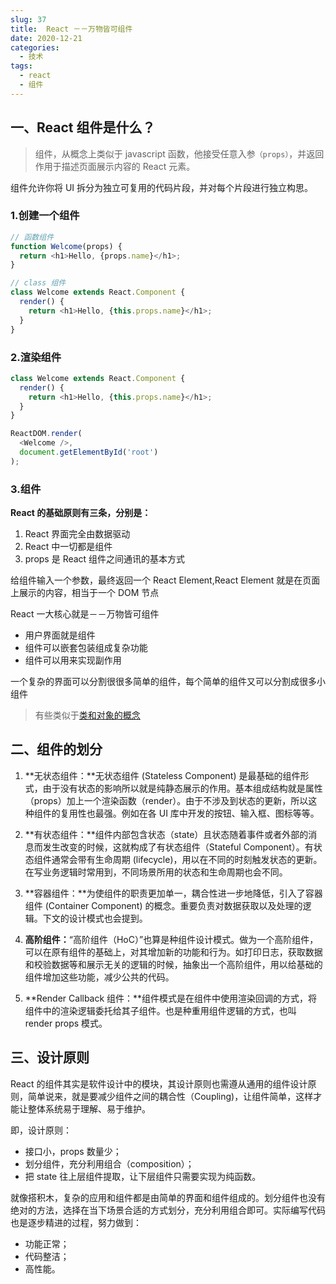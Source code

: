 ```yaml
---
slug: 37
title:  React －－万物皆可组件
date: 2020-12-21
categories: 
  - 技术
tags: 
  - react
  - 组件
---
```


## 一、React 组件是什么？

>组件，从概念上类似于 javascript 函数，他接受任意入参`（props）`，并返回作用于描述页面展示内容的 React 元素。

组件允许你将 UI 拆分为独立可复用的代码片段，并对每个片段进行独立构思。

### 1.创建一个组件

```js
// 函数组件
function Welcome(props) {
  return <h1>Hello, {props.name}</h1>;
}

// class 组件
class Welcome extends React.Component {
  render() {
    return <h1>Hello, {this.props.name}</h1>;
  }
}
```


### 2.渲染组件

```js
class Welcome extends React.Component {
  render() {
    return <h1>Hello, {this.props.name}</h1>;
  }
}

ReactDOM.render(
  <Welcome />,
  document.getElementById('root')
);
```

### 3.组件

**React 的基础原则有三条，分别是：**

1. React 界面完全由数据驱动
2. React 中一切都是组件
3. props 是 React 组件之间通讯的基本方式

给组件输入一个参数，最终返回一个 React Element,React Element 就是在页面上展示的内容，相当于一个 DOM 节点

React 一大核心就是－－万物皆可组件

* 用户界面就是组件
* 组件可以嵌套包装组成复杂功能
* 组件可以用来实现副作用

一个复杂的界面可以分割很很多简单的组件，每个简单的组件又可以分割成很多小组件

>有些类似于[类和对象的概念](https://imhan.cn/post/45)

## 二、组件的划分

1. **无状态组件：**无状态组件 (Stateless Component) 是最基础的组件形式，由于没有状态的影响所以就是纯静态展示的作用。基本组成结构就是属性（props）加上一个渲染函数（render）。由于不涉及到状态的更新，所以这种组件的复用性也最强。例如在各 UI 库中开发的按钮、输入框、图标等等。

2. **有状态组件：**组件内部包含状态（state）且状态随着事件或者外部的消息而发生改变的时候，这就构成了有状态组件（Stateful Component）。有状态组件通常会带有生命周期 (lifecycle)，用以在不同的时刻触发状态的更新。在写业务逻辑时常用到，不同场景所用的状态和生命周期也会不同。

3. **容器组件：**为使组件的职责更加单一，耦合性进一步地降低，引入了容器组件 (Container Component) 的概念。重要负责对数据获取以及处理的逻辑。下文的设计模式也会提到。

4. **高阶组件：**“高阶组件（HoC）”也算是种组件设计模式。做为一个高阶组件，可以在原有组件的基础上，对其增加新的功能和行为。如打印日志，获取数据和校验数据等和展示无关的逻辑的时候，抽象出一个高阶组件，用以给基础的组件增加这些功能，减少公共的代码。

5. **Render Callback 组件：**组件模式是在组件中使用渲染回调的方式，将组件中的渲染逻辑委托给其子组件。也是种重用组件逻辑的方式，也叫 render props 模式。

## 三、设计原则

React 的组件其实是软件设计中的模块，其设计原则也需遵从通用的组件设计原则，简单说来，就是要减少组件之间的耦合性（Coupling)，让组件简单，这样才能让整体系统易于理解、易于维护。

即，设计原则：

* 接口小，props 数量少；
* 划分组件，充分利用组合（composition）；
* 把 state 往上层组件提取，让下层组件只需要实现为纯函数。

就像搭积木，复杂的应用和组件都是由简单的界面和组件组成的。划分组件也没有绝对的方法，选择在当下场景合适的方式划分，充分利用组合即可。实际编写代码也是逐步精进的过程，努力做到：

* 功能正常；
* 代码整洁；
* 高性能。